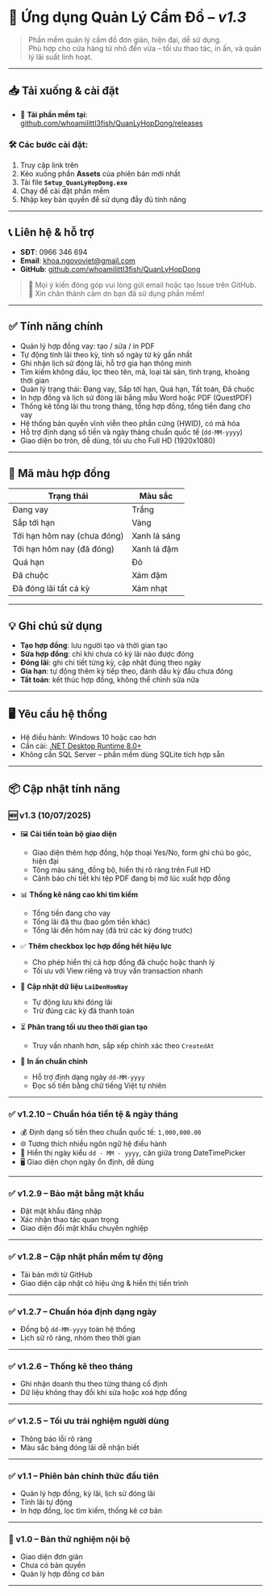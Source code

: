 # 📘 Ứng dụng Quản Lý Cầm Đồ – *v1.3*

> Phần mềm quản lý cầm đồ đơn giản, hiện đại, dễ sử dụng.  
> Phù hợp cho cửa hàng từ nhỏ đến vừa – tối ưu thao tác, in ấn, và quản lý lãi suất linh hoạt.

---

## 📥 Tải xuống & cài đặt

- 🔗 **Tải phần mềm tại**: [github.com/whoamilittl3fish/QuanLyHopDong/releases](https://github.com/whoamilittl3fish/QuanLyHopDong/releases)

### 🛠 Các bước cài đặt:

1. Truy cập link trên
2. Kéo xuống phần **Assets** của phiên bản mới nhất
3. Tải file **`Setup_QuanLyHopDong.exe`**
4. Chạy để cài đặt phần mềm
5. Nhập key bản quyền để sử dụng đầy đủ tính năng

---

## 📞 Liên hệ & hỗ trợ

- **SĐT**: 0966 346 694  
- **Email**: khoa.ngovoviet@gmail.com  
- **GitHub**: [github.com/whoamilittl3fish/QuanLyHopDong](https://github.com/whoamilittl3fish/QuanLyHopDong)

> 💬 Mọi ý kiến đóng góp vui lòng gửi email hoặc tạo Issue trên GitHub.  
🙏 Xin chân thành cảm ơn bạn đã sử dụng phần mềm!

---

## ✅ Tính năng chính

- Quản lý hợp đồng vay: tạo / sửa / in PDF
- Tự động tính lãi theo kỳ, tính số ngày từ kỳ gần nhất
- Ghi nhận lịch sử đóng lãi, hỗ trợ gia hạn thông minh
- Tìm kiếm không dấu, lọc theo tên, mã, loại tài sản, tình trạng, khoảng thời gian
- Quản lý trạng thái: Đang vay, Sắp tới hạn, Quá hạn, Tất toán, Đã chuộc
- In hợp đồng và lịch sử đóng lãi bằng mẫu Word hoặc PDF (QuestPDF)
- Thống kê tổng lãi thu trong tháng, tổng hợp đồng, tổng tiền đang cho vay
- Hệ thống bản quyền vĩnh viễn theo phần cứng (HWID), có mã hóa
- Hỗ trợ định dạng số tiền và ngày tháng chuẩn quốc tế (`dd-MM-yyyy`)
- Giao diện bo tròn, dễ dùng, tối ưu cho Full HD (1920x1080)

---

## 🎨 Mã màu hợp đồng

| Trạng thái                     | Màu sắc      |
|-------------------------------|--------------|
| Đang vay                      | Trắng        |
| Sắp tới hạn                   | Vàng         |
| Tới hạn hôm nay (chưa đóng)  | Xanh lá sáng |
| Tới hạn hôm nay (đã đóng)    | Xanh lá đậm  |
| Quá hạn                       | Đỏ           |
| Đã chuộc                      | Xám đậm      |
| Đã đóng lãi tất cả kỳ        | Xám nhạt     |

---

## 💡 Ghi chú sử dụng

- **Tạo hợp đồng**: lưu người tạo và thời gian tạo  
- **Sửa hợp đồng**: chỉ khi chưa có kỳ lãi nào được đóng  
- **Đóng lãi**: ghi chi tiết từng kỳ, cập nhật đúng theo ngày  
- **Gia hạn**: tự động thêm kỳ tiếp theo, đánh dấu kỳ đầu chưa đóng  
- **Tất toán**: kết thúc hợp đồng, không thể chỉnh sửa nữa

---

## 🖥️ Yêu cầu hệ thống

- Hệ điều hành: Windows 10 hoặc cao hơn  
- Cần cài: [.NET Desktop Runtime 8.0+](https://dotnet.microsoft.com/en-us/download/dotnet/8.0/runtime)  
- Không cần SQL Server – phần mềm dùng SQLite tích hợp sẵn

---

## 📦 Cập nhật tính năng

### 🆕 v1.3 (10/07/2025)

- 🖼️ **Cải tiến toàn bộ giao diện**
  - Giao diện thêm hợp đồng, hộp thoại Yes/No, form ghi chú bo góc, hiện đại
  - Tông màu sáng, đồng bộ, hiển thị rõ ràng trên Full HD
  - Cảnh báo chi tiết khi tệp PDF đang bị mở lúc xuất hợp đồng

- 📊 **Thống kê nâng cao khi tìm kiếm**
  - Tổng tiền đang cho vay  
  - Tổng lãi đã thu (bao gồm tiền khác)  
  - Tổng lãi đến hôm nay (đã trừ các kỳ đóng trước)

- ✅ **Thêm checkbox lọc hợp đồng hết hiệu lực**
  - Cho phép hiển thị cả hợp đồng đã chuộc hoặc thanh lý
  - Tối ưu với View riêng và truy vấn transaction nhanh

- 🔄 **Cập nhật dữ liệu `LaiDenHomNay`**
  - Tự động lưu khi đóng lãi
  - Trừ đúng các kỳ đã thanh toán

- ⏳ **Phân trang tối ưu theo thời gian tạo**
  - Truy vấn nhanh hơn, sắp xếp chính xác theo `CreatedAt`

- 🧾 **In ấn chuẩn chỉnh**
  - Hỗ trợ định dạng ngày `dd-MM-yyyy`
  - Đọc số tiền bằng chữ tiếng Việt tự nhiên

---

### ✅ v1.2.10 – Chuẩn hóa tiền tệ & ngày tháng

- 💰 Định dạng số tiền theo chuẩn quốc tế: `1,000,000.00`
- 🌐 Tương thích nhiều ngôn ngữ hệ điều hành
- 📅 Hiển thị ngày kiểu `dd - MM - yyyy`, căn giữa trong DateTimePicker
- 🖥️ Giao diện chọn ngày ổn định, dễ dùng

---

### ✅ v1.2.9 – Bảo mật bằng mật khẩu

- Đặt mật khẩu đăng nhập
- Xác nhận thao tác quan trọng
- Giao diện đổi mật khẩu chuyên nghiệp

---

### ✅ v1.2.8 – Cập nhật phần mềm tự động

- Tải bản mới từ GitHub
- Giao diện cập nhật có hiệu ứng & hiển thị tiến trình

---

### ✅ v1.2.7 – Chuẩn hóa định dạng ngày

- Đồng bộ `dd-MM-yyyy` toàn hệ thống
- Lịch sử rõ ràng, nhóm theo thời gian

---

### ✅ v1.2.6 – Thống kê theo tháng

- Ghi nhận doanh thu theo từng tháng cố định
- Dữ liệu không thay đổi khi sửa hoặc xoá hợp đồng

---

### ✅ v1.2.5 – Tối ưu trải nghiệm người dùng

- Thông báo lỗi rõ ràng
- Màu sắc bảng đóng lãi dễ nhận biết

---

### ✅ v1.1 – Phiên bản chính thức đầu tiên

- Quản lý hợp đồng, kỳ lãi, lịch sử đóng lãi
- Tính lãi tự động
- In hợp đồng, lọc tìm kiếm, thống kê cơ bản

---

### 🔖 v1.0 – Bản thử nghiệm nội bộ

- Giao diện đơn giản
- Chưa có bản quyền
- Quản lý hợp đồng cơ bản

---

